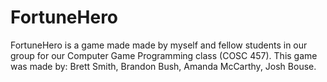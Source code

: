 # FortuneHero
FortuneHero is a game made made by myself and fellow students in our group for our Computer Game Programming class (COSC 457).
This game was made by:
          Brett Smith, Brandon Bush, Amanda McCarthy, Josh Bouse.
